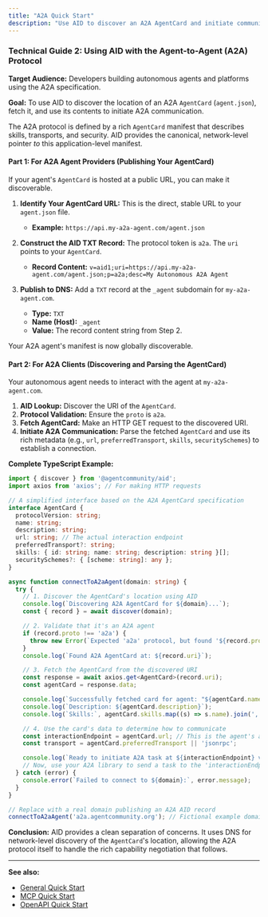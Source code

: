 ```yaml
---
title: "A2A Quick Start"
description: "Use AID to discover an A2A AgentCard and initiate communication."
---
```


### Technical Guide 2: Using AID with the Agent-to-Agent (A2A) Protocol

<strong>Target Audience:</strong> Developers building autonomous agents and platforms using the A2A specification.

**Goal:** To use AID to discover the location of an A2A `AgentCard` (`agent.json`), fetch it, and use its contents to initiate A2A communication.

The A2A protocol is defined by a rich `AgentCard` manifest that describes skills, transports, and security. AID provides the canonical, network-level pointer _to_ this application-level manifest.

#### Part 1: For A2A Agent Providers (Publishing Your AgentCard)

If your agent's `AgentCard` is hosted at a public URL, you can make it discoverable.

1.  **Identify Your AgentCard URL:** This is the direct, stable URL to your `agent.json` file.
    - **Example:** `https://api.my-a2a-agent.com/agent.json`

2.  **Construct the AID TXT Record:** The protocol token is `a2a`. The `uri` points to your `AgentCard`.
    - **Record Content:** `v=aid1;uri=https://api.my-a2a-agent.com/agent.json;p=a2a;desc=My Autonomous A2A Agent`

3.  **Publish to DNS:** Add a `TXT` record at the `_agent` subdomain for `my-a2a-agent.com`.
    - **Type:** `TXT`
    - **Name (Host):** `_agent`
    - **Value:** The record content string from Step 2.

Your A2A agent's manifest is now globally discoverable.

#### Part 2: For A2A Clients (Discovering and Parsing the AgentCard)

Your autonomous agent needs to interact with the agent at `my-a2a-agent.com`.

1.  **AID Lookup:** Discover the URI of the `AgentCard`.
2.  **Protocol Validation:** Ensure the `proto` is `a2a`.
3.  **Fetch AgentCard:** Make an HTTP GET request to the discovered URI.
4.  **Initiate A2A Communication:** Parse the fetched `AgentCard` and use its rich metadata (e.g., `url`, `preferredTransport`, `skills`, `securitySchemes`) to establish a connection.

**Complete TypeScript Example:**

```typescript
import { discover } from '@agentcommunity/aid';
import axios from 'axios'; // For making HTTP requests

// A simplified interface based on the A2A AgentCard specification
interface AgentCard {
  protocolVersion: string;
  name: string;
  description: string;
  url: string; // The actual interaction endpoint
  preferredTransport?: string;
  skills: { id: string; name: string; description: string }[];
  securitySchemes?: { [scheme: string]: any };
}

async function connectToA2aAgent(domain: string) {
  try {
    // 1. Discover the AgentCard's location using AID
    console.log(`Discovering A2A AgentCard for ${domain}...`);
    const { record } = await discover(domain);

    // 2. Validate that it's an A2A agent
    if (record.proto !== 'a2a') {
      throw new Error(`Expected 'a2a' protocol, but found '${record.proto}'`);
    }
    console.log(`Found A2A AgentCard at: ${record.uri}`);

    // 3. Fetch the AgentCard from the discovered URI
    const response = await axios.get<AgentCard>(record.uri);
    const agentCard = response.data;

    console.log(`Successfully fetched card for agent: "${agentCard.name}"`);
    console.log(`Description: ${agentCard.description}`);
    console.log(`Skills:`, agentCard.skills.map((s) => s.name).join(', '));

    // 4. Use the card's data to determine how to communicate
    const interactionEndpoint = agentCard.url; // This is the agent's actual endpoint
    const transport = agentCard.preferredTransport || 'jsonrpc';

    console.log(`Ready to initiate A2A task at ${interactionEndpoint} via ${transport}`);
    // Now, use your A2A library to send a task to the 'interactionEndpoint'...
  } catch (error) {
    console.error(`Failed to connect to ${domain}:`, error.message);
  }
}

// Replace with a real domain publishing an A2A AID record
connectToA2aAgent('a2a.agentcommunity.org'); // Fictional example domain
```

**Conclusion:** AID provides a clean separation of concerns. It uses DNS for network-level discovery of the `AgentCard`'s location, allowing the A2A protocol itself to handle the rich capability negotiation that follows.

---

**See also:**

- [General Quick Start](./index.md)
- [MCP Quick Start](./quickstart_mcp.md)
- [OpenAPI Quick Start](./quickstart_openapi.md)
